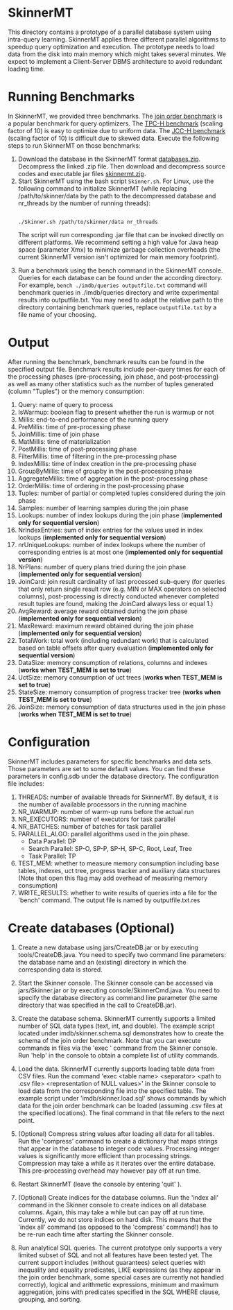 # SkinnerMT

This directory contains a prototype of a parallel database system using intra-query learning. SkinnerMT applies three different parallel algorithms to speedup query optimization and execution. The prototype needs to load data from the disk into main memory which might takes several minutes. We expect to implement a Client-Server DBMS architecture to avoid redundant loading time.

# Running Benchmarks

In SkinnerMT, we provided three benchmarks. The <a href="http://www.vldb.org/pvldb/vol9/p204-leis.pdf">join order benchmark</a> is a popular benchmark for query optimizers. The <a href="http://www.tpc.org/tpch/">TPC-H benchmark</a> (scaling factor of 10) is easy to optimize due to uniform data. The <a href="https://doi.org/10.1007/978-3-319-72401-0_8">JCC-H benchmark</a> (scaling factor of 10) is difficult due to skewed data. Execute the following steps to run SkinnerMT on those benchmarks:

<ol>
<li>Download the database in the SkinnerMT format <a href="https://drive.google.com/file/d/19OvQCWCCaaajvg4gTzrR8xuir52WPFkL/view?usp=sharing">databases.zip</a>. Decompress the linked .zip file. Then download and decompress source codes and executable jar files <a href="https://drive.google.com/file/d/1beFsbIsqWxyiIraG7Va-_gPZcYSmX0mO/view?usp=sharing">skinnermt.zip</a>.</li>

<li>Start SkinnerMT using the bash script <code>Skinner.sh</code>. For Linux, use the following command to initialize SkinnerMT (while replacing /path/to/skinner/data by the path to the decompressed database and nr_threads by the number of running threads): 
<p>
<code>
./Skinner.sh /path/to/skinner/data nr_threads
</code>

The script will run corresponding .jar file that can be invoked directly on different platforms. We recommend setting a high value for Java heap space (parameter Xmx) to minimize garbage collection overheads (the current SkinnerMT version isn't optimized for main memory footprint).
</p> 
</li>
<li>Run a benchmark using the bench command in the SkinnerMT console. Queries for each database can be found under the according directory. For example, <code>bench ./imdb/queries outputfile.txt</code> command will benchmark queries in ./imdb/queries directory and write experimental results into outputfile.txt. You may need to adapt the relative path to the directory containing benchmark queries, replace <code>outputfile.txt</code> by a file name of your choosing.</li>
</ol>

# Output
After running the benchmark, benchmark results can be found in the specified output file. Benchmark results include per-query times for each of the processing phases (pre-processing, join phase, and post-processing) as well as many other statistics such as the number of tuples generated (column "Tuples") or the memory consumption:

<ol>
<li>Query: name of query to process</li>
<li>IsWarmup: boolean flag to present whether the run is warmup or not</li>
<li>Millis: end-to-end performance of the running query</li>
<li>PreMillis: time of pre-processing phase</li>
<li>JoinMillis: time of join phase</li>
<li>MatMillis: time of materialization</li>
<li>PostMillis: time of post-processing phase</li>
<li>FilterMillis: time of filtering in the pre-processing phase</li>
<li>IndexMillis: time of index creation in the pre-processing phase</li>
<li>GroupByMillis: time of groupby in the post-processing phase</li>
<li>AggregateMillis: time of aggregation in the post-processing phase</li>
<li>OrderMillis: time of ordering in the post-processing phase</li>
<li>Tuples: number of partial or completed tuples considered during the join phase</li>
<li>Samples: number of learning samples during the join phase</li>
<li>Lookups: number of index lookups during the join phase (<b>implemented only for sequential version</b>)</li>
<li>NrIndexEntries: sum of index entries for the values used in index lookups (<b>implemented only for sequential version</b>)</li>
<li>nrUniqueLookups: number of index lookups where the number of corresponding entries is at most one (<b>implemented only for sequential version</b>)</li>
<li>NrPlans: number of query plans tried during the join phase (<b>implemented only for sequential version</b>)</li>
<li>JoinCard: join result cardinality of last processed sub-query (for queries that only return single result row (e.g. MIN or MAX operators on selected columns), post-processing is directly conducted whenever completed result tuples are found, making the JoinCard always less or equal 1.)</li>
<li>AvgReward: average reward obtained during the join phase (<b>implemented only for sequential version</b>)</li>
<li>MaxReward: maximum reward obtained during the join phase (<b>implemented only for sequential version</b>)</li>
<li>TotalWork: total work (including redundant work) that is calculated based on table offsets after query evaluation (<b>implemented only for sequential version</b>)</li>
<li>DataSize: memory consumption of relations, columns and indexes (<b>works when TEST_MEM is set to true</b>)</li>
<li>UctSize: memory consumption of uct trees (<b>works when TEST_MEM is set to true</b>)</li>
<li>StateSize: memory consumption of progress tracker tree (<b>works when TEST_MEM is set to true</b>)</li>
<li>JoinSize: memory consumption of data structures used in the join phase (<b>works when TEST_MEM is set to true</b>)</li>
</ol>


# Configuration

SkinnerMT includes parameters for specific benchmarks and data sets. Those parameters are set to some default values. You can find these parameters in config.sdb under the database directory. The configuration file includes:
<ol>
<li>THREADS: number of available threads for SkinnerMT. By default, it is the number of available processors in the running machine</li>
<li>NR_WARMUP: number of warm-up runs before the actual run</li>
<li>NR_EXECUTORS: number of executors for task parallel</li>
<li>NR_BATCHES: number of batches for task parallel</li>
<li>PARALLEL_ALGO: parallel algorithms used in the join phase. 
    <ul>
        <li>Data Parallel: DP</li>
        <li>Search Parallel: SP-O, SP-P, SP-H, SP-C, Root, Leaf, Tree</li>
        <li>Task Parallel: TP</li>
    </ul>
</li>
<li>TEST_MEM: whether to measure memory consumption including base tables, indexes, uct tree, progress tracker and auxiliary data structures (Note that open this flag may add overhead of measuring memory consumption)</li>
<li>WRITE_RESULTS: whether to write results of queries into a file for the 'bench' command. The output file is named by outputfile.txt.res </li>
</ol>

# Create databases (Optional)

1. Create a new database using jars/CreateDB.jar or by executing tools/CreateDB.java. You need to specify two command line parameters: the database name and an (existing) directory in which the corresponding data is stored.

2. Start the Skinner console. The Skinner console can be accessed via jars/Skinner.jar or by executing console/SkinnerCmd.java. You need to specify the database directory as command line parameter (the same directory that was specified in the call to CreateDB.jar).

3. Create the database schema. SkinnerMT currently supports a limited number of SQL data types (text, int, and double). The example script located under imdb/skinner.schema.sql demonstrates how to create the schema of the join order benchmark. Note that you can execute commands in files via the 'exec <path>' command from the Skinner console. Run 'help' in the console to obtain a complete list of utility commands.

4. Load the data. SkinnerMT currently supports loading table data from CSV files. Run the command 'exec \<table name\> \<separator\> \<path to .csv file\> \<representation of NULL values\>' in the Skinner console to load data from the corresponding file into the specified table. The example script under 'imdb/skinner.load.sql' shows commands by which data for the join order benchmark can be loaded (assuming .csv files at the specified locations). The final command in that file refers to the next point.

5. (Optional) Compress string values after loading all data for all tables. Run the 'compress' command to create a dictionary that maps strings that appear in the database to integer code values. Processing integer values is significantly more efficient than processing strings. Compression may take a while as it iterates over the entire database. This pre-processing overhead may however pay off at run time.

6. Restart SkinnerMT (leave the console by entering 'quit' ).

7. (Optional) Create indices for the database columns. Run the 'index all' command in the Skinner console to create indices on all database columns. Again, this may take a while but can pay off at run time. Currently, we do not store indices on hard disk. This means that the 'index all' command (as opposed to the 'compress' command!) has to be re-run each time after starting the Skinner console.

8. Run analytical SQL queries. The current prototype only supports a very limited subset of SQL and not all features have been tested yet. The current support includes (without guarantees) select queries with inequality and equality predicates, LIKE expressions (as they appear in the join order benchmark, some special cases are currently not handled correctly), logical and arithmetic expressions, minimum and maximum aggregation, joins with predicates specified in the SQL WHERE clause, grouping, and sorting.
